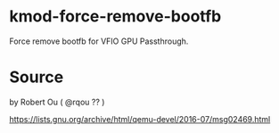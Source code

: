 # kmod-force-remove-bootfb
Force remove bootfb for VFIO GPU Passthrough.
# Source

by Robert Ou ( @rqou ?? )

https://lists.gnu.org/archive/html/qemu-devel/2016-07/msg02469.html
